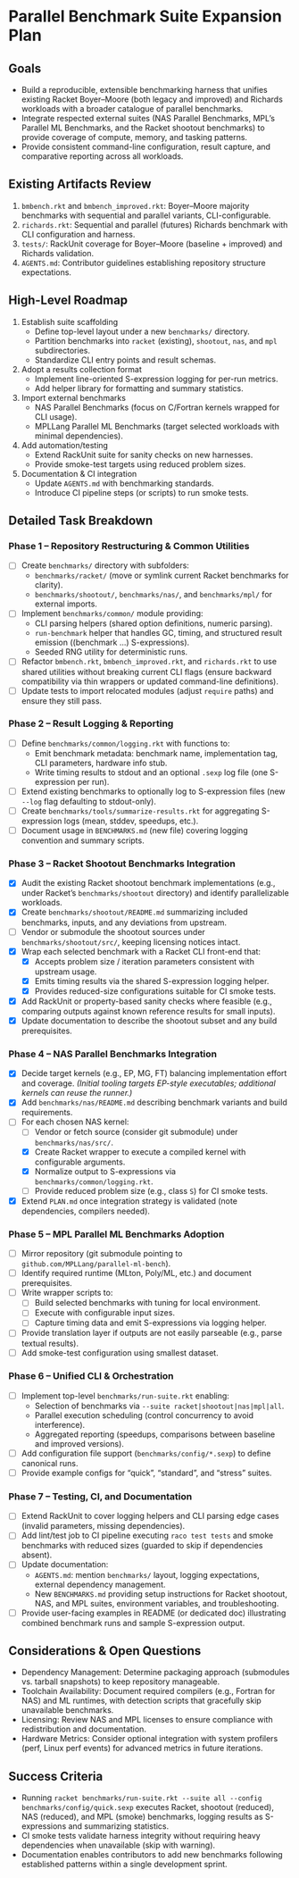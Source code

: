 # Parallel Benchmark Suite Expansion Plan

## Goals
- Build a reproducible, extensible benchmarking harness that unifies existing Racket Boyer–Moore (both legacy and improved) and Richards workloads with a broader catalogue of parallel benchmarks.
- Integrate respected external suites (NAS Parallel Benchmarks, MPL’s Parallel ML Benchmarks, and the Racket shootout benchmarks) to provide coverage of compute, memory, and tasking patterns.
- Provide consistent command-line configuration, result capture, and comparative reporting across all workloads.

## Existing Artifacts Review
1. `bmbench.rkt` and `bmbench_improved.rkt`: Boyer–Moore majority benchmarks with sequential and parallel variants, CLI-configurable.
2. `richards.rkt`: Sequential and parallel (futures) Richards benchmark with CLI configuration and harness.
3. `tests/`: RackUnit coverage for Boyer–Moore (baseline + improved) and Richards validation.
4. `AGENTS.md`: Contributor guidelines establishing repository structure expectations.

## High-Level Roadmap
1. Establish suite scaffolding
   - Define top-level layout under a new `benchmarks/` directory.
   - Partition benchmarks into `racket` (existing), `shootout`, `nas`, and `mpl` subdirectories.
   - Standardize CLI entry points and result schemas.
2. Adopt a results collection format
   - Implement line-oriented S-expression logging for per-run metrics.
   - Add helper library for formatting and summary statistics.
3. Import external benchmarks
   - NAS Parallel Benchmarks (focus on C/Fortran kernels wrapped for CLI usage).
   - MPLLang Parallel ML Benchmarks (target selected workloads with minimal dependencies).
4. Add automation/testing
   - Extend RackUnit suite for sanity checks on new harnesses.
   - Provide smoke-test targets using reduced problem sizes.
5. Documentation & CI integration
   - Update `AGENTS.md` with benchmarking standards.
   - Introduce CI pipeline steps (or scripts) to run smoke tests.

## Detailed Task Breakdown

### Phase 1 – Repository Restructuring & Common Utilities
- [ ] Create `benchmarks/` directory with subfolders:
  - `benchmarks/racket/` (move or symlink current Racket benchmarks for clarity).
  - `benchmarks/shootout/`, `benchmarks/nas/`, and `benchmarks/mpl/` for external imports.
- [ ] Implement `benchmarks/common/` module providing:
  - CLI parsing helpers (shared option definitions, numeric parsing).
  - `run-benchmark` helper that handles GC, timing, and structured result emission ((benchmark ...) S-expressions).
  - Seeded RNG utility for deterministic runs.
- [ ] Refactor `bmbench.rkt`, `bmbench_improved.rkt`, and `richards.rkt` to use shared utilities without breaking current CLI flags (ensure backward compatibility via thin wrappers or updated command-line definitions).
- [ ] Update tests to import relocated modules (adjust `require` paths) and ensure they still pass.

### Phase 2 – Result Logging & Reporting
- [ ] Define `benchmarks/common/logging.rkt` with functions to:
  - Emit benchmark metadata: benchmark name, implementation tag, CLI parameters, hardware info stub.
  - Write timing results to stdout and an optional `.sexp` log file (one S-expression per run).
- [ ] Extend existing benchmarks to optionally log to S-expression files (new `--log` flag defaulting to stdout-only).
- [ ] Create `benchmarks/tools/summarize-results.rkt` for aggregating S-expression logs (mean, stddev, speedups, etc.).
- [ ] Document usage in `BENCHMARKS.md` (new file) covering logging convention and summary scripts.

### Phase 3 – Racket Shootout Benchmarks Integration
- [x] Audit the existing Racket shootout benchmark implementations (e.g., under Racket’s `benchmarks/shootout` directory) and identify parallelizable workloads.
- [x] Create `benchmarks/shootout/README.md` summarizing included benchmarks, inputs, and any deviations from upstream.
- [ ] Vendor or submodule the shootout sources under `benchmarks/shootout/src/`, keeping licensing notices intact.
- [x] Wrap each selected benchmark with a Racket CLI front-end that:
  - [x] Accepts problem size / iteration parameters consistent with upstream usage.
  - [x] Emits timing results via the shared S-expression logging helper.
  - [x] Provides reduced-size configurations suitable for CI smoke tests.
- [x] Add RackUnit or property-based sanity checks where feasible (e.g., comparing outputs against known reference results for small inputs).
- [x] Update documentation to describe the shootout subset and any build prerequisites.

### Phase 4 – NAS Parallel Benchmarks Integration
- [x] Decide target kernels (e.g., EP, MG, FT) balancing implementation effort and coverage. *(Initial tooling targets EP-style executables; additional kernels can reuse the runner.)*
- [x] Add `benchmarks/nas/README.md` describing benchmark variants and build requirements.
- [ ] For each chosen NAS kernel:
  - [ ] Vendor or fetch source (consider git submodule) under `benchmarks/nas/src/`.
  - [x] Create Racket wrapper to execute a compiled kernel with configurable arguments.
  - [x] Normalize output to S-expressions via `benchmarks/common/logging.rkt`.
  - [ ] Provide reduced problem size (e.g., class `S`) for CI smoke tests.
- [x] Extend `PLAN.md` once integration strategy is validated (note dependencies, compilers needed).

### Phase 5 – MPL Parallel ML Benchmarks Adoption
- [ ] Mirror repository (git submodule pointing to `github.com/MPLLang/parallel-ml-bench`).
- [ ] Identify required runtime (MLton, Poly/ML, etc.) and document prerequisites.
- [ ] Write wrapper scripts to:
  - [ ] Build selected benchmarks with tuning for local environment.
  - [ ] Execute with configurable input sizes.
  - [ ] Capture timing data and emit S-expressions via logging helper.
- [ ] Provide translation layer if outputs are not easily parseable (e.g., parse textual results).
- [ ] Add smoke-test configuration using smallest dataset.

### Phase 6 – Unified CLI & Orchestration
- [ ] Implement top-level `benchmarks/run-suite.rkt` enabling:
  - Selection of benchmarks via `--suite racket|shootout|nas|mpl|all`.
  - Parallel execution scheduling (control concurrency to avoid interference).
  - Aggregated reporting (speedups, comparisons between baseline and improved versions).
- [ ] Add configuration file support (`benchmarks/config/*.sexp`) to define canonical runs.
- [ ] Provide example configs for “quick”, “standard”, and “stress” suites.

### Phase 7 – Testing, CI, and Documentation
- [ ] Extend RackUnit to cover logging helpers and CLI parsing edge cases (invalid parameters, missing dependencies).
- [ ] Add lint/test job to CI pipeline executing `raco test tests` and smoke benchmarks with reduced sizes (guarded to skip if dependencies absent).
- [ ] Update documentation:
  - `AGENTS.md`: mention `benchmarks/` layout, logging expectations, external dependency management.
  - New `BENCHMARKS.md` providing setup instructions for Racket shootout, NAS, and MPL suites, environment variables, and troubleshooting.
- [ ] Provide user-facing examples in README (or dedicated doc) illustrating combined benchmark runs and sample S-expression output.

## Considerations & Open Questions
- Dependency Management: Determine packaging approach (submodules vs. tarball snapshots) to keep repository manageable.
- Toolchain Availability: Document required compilers (e.g., Fortran for NAS) and ML runtimes, with detection scripts that gracefully skip unavailable benchmarks.
- Licensing: Review NAS and MPL licenses to ensure compliance with redistribution and documentation.
- Hardware Metrics: Consider optional integration with system profilers (perf, Linux perf events) for advanced metrics in future iterations.

## Success Criteria
- Running `racket benchmarks/run-suite.rkt --suite all --config benchmarks/config/quick.sexp` executes Racket, shootout (reduced), NAS (reduced), and MPL (smoke) benchmarks, logging results as S-expressions and summarizing statistics.
- CI smoke tests validate harness integrity without requiring heavy dependencies when unavailable (skip with warning).
- Documentation enables contributors to add new benchmarks following established patterns within a single development sprint.

